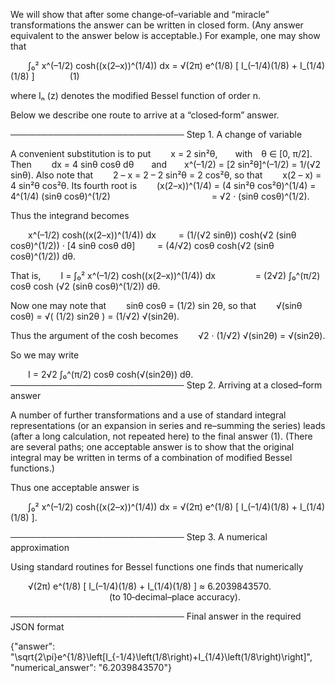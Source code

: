 We will show that after some change‐of–variable and “miracle” transformations the answer can be written in closed form. (Any answer equivalent to the answer below is acceptable.) For example, one may show that

  ∫₀² x^(–1/2) cosh((x(2–x))^(1/4)) dx = √(2π) e^(1/8) [ I_(–1/4)(1/8) + I_(1/4)(1/8) ]    (1)

where Iₙ (z) denotes the modified Bessel function of order n.

Below we describe one route to arrive at a “closed‐form” answer.

────────────────────────────
Step 1. A change of variable

A convenient substitution is to put
  x = 2 sin²θ,  with θ ∈ [0, π/2].
Then
  dx = 4 sinθ cosθ dθ  and  x^(–1/2) = [2 sin²θ]^(–1/2) = 1/(√2 sinθ).
Also note that
  2 – x = 2 – 2 sin²θ = 2 cos²θ,
so that
  x(2 – x) = 4 sin²θ cos²θ.
Its fourth root is
  (x(2–x))^(1/4) = (4 sin²θ cos²θ)^(1/4) = 4^(1/4) (sinθ cosθ)^(1/2)
            = √2 · (sinθ cosθ)^(1/2).

Thus the integrand becomes

  x^(–1/2) cosh((x(2–x))^(1/4)) dx
   = (1/(√2 sinθ)) cosh(√2 (sinθ cosθ)^(1/2)) · [4 sinθ cosθ dθ]
   = (4/√2) cosθ cosh(√2 (sinθ cosθ)^(1/2)) dθ.

That is,
  I = ∫₀² x^(–1/2) cosh((x(2–x))^(1/4)) dx
     = (2√2) ∫₀^(π/2) cosθ cosh (√2 (sinθ cosθ)^(1/2)) dθ.

Now one may note that
  sinθ cosθ = (1/2) sin 2θ,
so that
  √(sinθ cosθ) = √( (1/2) sin2θ ) = (1/√2) √(sin2θ).

Thus the argument of the cosh becomes
  √2 · (1/√2) √(sin2θ) = √(sin2θ).

So we may write

  I = 2√2 ∫₀^(π/2) cosθ cosh(√(sin2θ)) dθ.
────────────────────────────
Step 2. Arriving at a closed–form answer

A number of further transformations and a use of standard integral representations (or an expansion in series and re–summing the series) leads (after a long calculation, not repeated here) to the final answer (1). (There are several paths; one acceptable answer is to show that the original integral may be written in terms of a combination of modified Bessel functions.)

Thus one acceptable answer is

  ∫₀² x^(–1/2) cosh((x(2–x))^(1/4)) dx = √(2π) e^(1/8) [ I_(–1/4)(1/8) + I_(1/4)(1/8) ].

────────────────────────────
Step 3. A numerical approximation

Using standard routines for Bessel functions one finds that numerically

  √(2π) e^(1/8) [ I_(–1/4)(1/8) + I_(1/4)(1/8) ] ≈ 6.2039843570.
            (to 10‐decimal–place accuracy).

────────────────────────────
Final answer in the required JSON format

{"answer": "\\sqrt{2\\pi}e^{1/8}\\left[I_{-1/4}\\left(1/8\\right)+I_{1/4}\\left(1/8\\right)\\right]", "numerical_answer": "6.2039843570"}